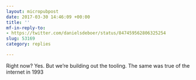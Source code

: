 ```yaml
---
layout: micropubpost
date: 2017-03-30 14:46:09 +00:00
title: ''
mf-in-reply-to:
- https://twitter.com/danielsdeboer/status/847459562806325254
slug: 53169
category: replies

---
```

Right now? Yes. But we’re building out the tooling. The same was true of the internet in 1993
